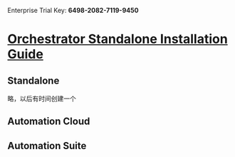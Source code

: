 Enterprise Trial Key: **6498-2082-7119-9450**

# [Orchestrator Standalone Installation Guide]()

## Standalone

略，以后有时间创建一个

## Automation Cloud

## Automation Suite



